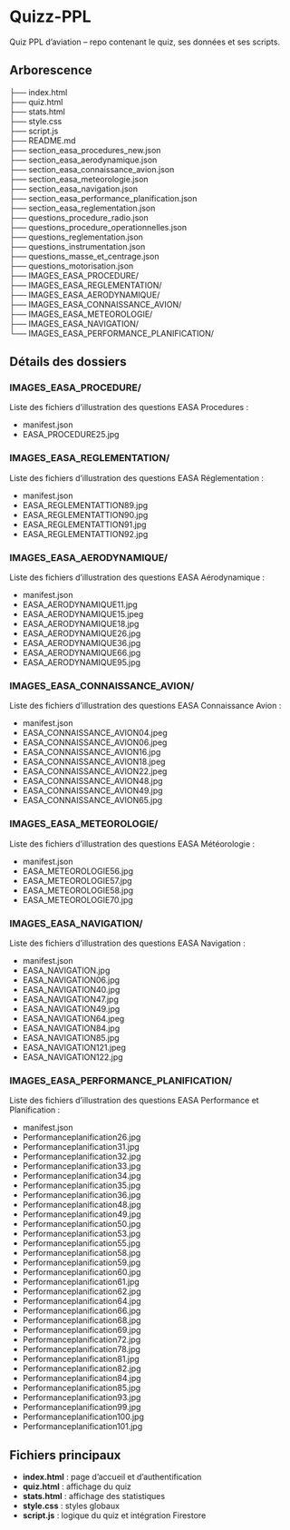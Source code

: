 # Quizz-PPL

Quiz PPL d’aviation – repo contenant le quiz, ses données et ses scripts.

## Arborescence

├── index.html  
├── quiz.html  
├── stats.html  
├── style.css  
├── script.js  
├── README.md  
├── section_easa_procedures_new.json  
├── section_easa_aerodynamique.json  
├── section_easa_connaissance_avion.json  
├── section_easa_meteorologie.json  
├── section_easa_navigation.json  
├── section_easa_performance_planification.json  
├── section_easa_reglementation.json  
├── questions_procedure_radio.json  
├── questions_procedure_operationnelles.json  
├── questions_reglementation.json  
├── questions_instrumentation.json  
├── questions_masse_et_centrage.json  
├── questions_motorisation.json  
├── IMAGES_EASA_PROCEDURE/  
├── IMAGES_EASA_REGLEMENTATION/  
├── IMAGES_EASA_AERODYNAMIQUE/  
├── IMAGES_EASA_CONNAISSANCE_AVION/  
├── IMAGES_EASA_METEOROLOGIE/  
├── IMAGES_EASA_NAVIGATION/  
└── IMAGES_EASA_PERFORMANCE_PLANIFICATION/

## Détails des dossiers

### IMAGES_EASA_PROCEDURE/
Liste des fichiers d’illustration des questions EASA Procedures :
- manifest.json  
- EASA_PROCEDURE25.jpg  

### IMAGES_EASA_REGLEMENTATION/
Liste des fichiers d’illustration des questions EASA Réglementation :
- manifest.json  
- EASA_REGLEMENTATTION89.jpg
- EASA_REGLEMENTATTION90.jpg
- EASA_REGLEMENTATTION91.jpg
- EASA_REGLEMENTATTION92.jpg

### IMAGES_EASA_AERODYNAMIQUE/
Liste des fichiers d’illustration des questions EASA Aérodynamique :
- manifest.json  
- EASA_AERODYNAMIQUE11.jpg
- EASA_AERODYNAMIQUE15.jpeg
- EASA_AERODYNAMIQUE18.jpg
- EASA_AERODYNAMIQUE26.jpg
- EASA_AERODYNAMIQUE36.jpg
- EASA_AERODYNAMIQUE66.jpg
- EASA_AERODYNAMIQUE95.jpg

### IMAGES_EASA_CONNAISSANCE_AVION/
Liste des fichiers d’illustration des questions EASA Connaissance Avion :
- manifest.json  
- EASA_CONNAISSANCE_AVION04.jpeg
- EASA_CONNAISSANCE_AVION06.jpeg
- EASA_CONNAISSANCE_AVION16.jpg
- EASA_CONNAISSANCE_AVION18.jpeg
- EASA_CONNAISSANCE_AVION22.jpeg
- EASA_CONNAISSANCE_AVION48.jpg
- EASA_CONNAISSANCE_AVION49.jpg
- EASA_CONNAISSANCE_AVION65.jpg

### IMAGES_EASA_METEOROLOGIE/
Liste des fichiers d’illustration des questions EASA Météorologie :
- manifest.json  
- EASA_METEOROLOGIE56.jpg
- EASA_METEOROLOGIE57.jpg
- EASA_METEOROLOGIE58.jpg
- EASA_METEOROLOGIE70.jpg

### IMAGES_EASA_NAVIGATION/
Liste des fichiers d’illustration des questions EASA Navigation :
- manifest.json  
- EASA_NAVIGATION.jpg
- EASA_NAVIGATION06.jpg
- EASA_NAVIGATION40.jpg
- EASA_NAVIGATION47.jpg
- EASA_NAVIGATION49.jpg
- EASA_NAVIGATION64.jpeg
- EASA_NAVIGATION84.jpg
- EASA_NAVIGATION85.jpg
- EASA_NAVIGATION121.jpeg
- EASA_NAVIGATION122.jpg

### IMAGES_EASA_PERFORMANCE_PLANIFICATION/
Liste des fichiers d’illustration des questions EASA Performance et Planification :
- manifest.json  
- Performanceplanification26.jpg
- Performanceplanification31.jpg
- Performanceplanification32.jpg
- Performanceplanification33.jpg
- Performanceplanification34.jpg
- Performanceplanification35.jpg
- Performanceplanification36.jpg
- Performanceplanification48.jpg
- Performanceplanification49.jpg
- Performanceplanification50.jpg
- Performanceplanification53.jpg
- Performanceplanification55.jpg
- Performanceplanification58.jpg
- Performanceplanification59.jpg
- Performanceplanification60.jpg
- Performanceplanification61.jpg
- Performanceplanification62.jpg
- Performanceplanification64.jpg
- Performanceplanification66.jpg
- Performanceplanification68.jpg
- Performanceplanification69.jpg
- Performanceplanification72.jpg
- Performanceplanification78.jpg
- Performanceplanification81.jpg
- Performanceplanification82.jpg
- Performanceplanification84.jpg
- Performanceplanification85.jpg
- Performanceplanification93.jpg
- Performanceplanification99.jpg
- Performanceplanification100.jpg
- Performanceplanification101.jpg

## Fichiers principaux

- **index.html** : page d’accueil et d’authentification  
- **quiz.html** : affichage du quiz  
- **stats.html** : affichage des statistiques  
- **style.css** : styles globaux  
- **script.js** : logique du quiz et intégration Firestore